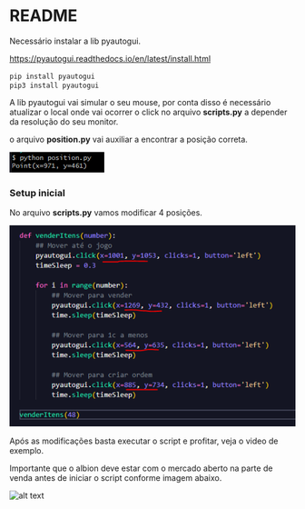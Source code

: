 # README

Necessário instalar a lib pyautogui.

https://pyautogui.readthedocs.io/en/latest/install.html

```
pip install pyautogui
pip3 install pyautogui

```

A lib pyautogui vai simular o seu mouse, por conta disso é necessário atualizar o local onde vai ocorrer o click no arquivo **scripts.py** a depender da resolução do seu monitor.

o arquivo **position.py** vai auxiliar a encontrar a posição correta.

![alt text](./assets/positon.png)

### Setup inicial

No arquivo **scripts.py** vamos modificar 4 posições.

![alt text](./assets/code.png)

Após as modificações basta executar o script e profitar, veja o video de exemplo.

Importante que o albion deve estar com o mercado aberto na parte de venda antes de iniciar o script conforme imagem abaixo.

![alt text](./assets/mercado.png.png)
